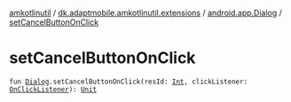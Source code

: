 [amkotlinutil](../../index.md) / [dk.adaptmobile.amkotlinutil.extensions](../index.md) / [android.app.Dialog](index.md) / [setCancelButtonOnClick](set-cancel-button-on-click.md)

# setCancelButtonOnClick

`fun `[`Dialog`](https://developer.android.com/reference/android/app/Dialog.html)`.setCancelButtonOnClick(resId: `[`Int`](https://kotlinlang.org/api/latest/jvm/stdlib/kotlin/-int/index.html)`, clickListener: `[`OnClickListener`](https://developer.android.com/reference/android/view/View/OnClickListener.html)`): `[`Unit`](https://kotlinlang.org/api/latest/jvm/stdlib/kotlin/-unit/index.html)
